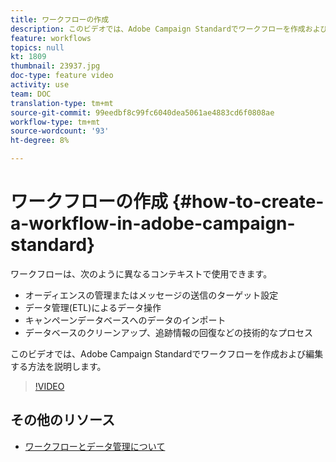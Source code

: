 ```yaml
---
title: ワークフローの作成
description: このビデオでは、Adobe Campaign Standardでワークフローを作成および編集する方法を説明します。
feature: workflows
topics: null
kt: 1809
thumbnail: 23937.jpg
doc-type: feature video
activity: use
team: DOC
translation-type: tm+mt
source-git-commit: 99eedbf8c99fc6040dea5061ae4883cd6f0808ae
workflow-type: tm+mt
source-wordcount: '93'
ht-degree: 8%

---
```



# ワークフローの作成 {#how-to-create-a-workflow-in-adobe-campaign-standard}

ワークフローは、次のように異なるコンテキストで使用できます。

* オーディエンスの管理またはメッセージの送信のターゲット設定
* データ管理(ETL)によるデータ操作
* キャンペーンデータベースへのデータのインポート
* データベースのクリーンアップ、追跡情報の回復などの技術的なプロセス

このビデオでは、Adobe Campaign Standardでワークフローを作成および編集する方法を説明します。

>[!VIDEO](https://video.tv.adobe.com/v/23937?quality=12)

## その他のリソース

* [ワークフローとデータ管理について](https://docs.adobe.com/content/help/en/campaign-standard/using/managing-processes-and-data/about-workflows-and-data-management/discovering-workflows.html)
